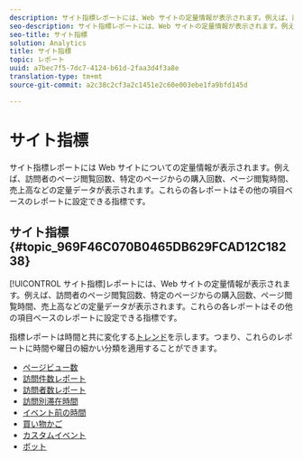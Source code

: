```yaml
---
description: サイト指標レポートには、Web サイトの定量情報が表示されます。例えば、訪問者のページ閲覧回数、特定のページからの購入回数、ページ閲覧時間、売上高などの定量データが表示されます。これらの各レポートはその他の項目ベースのレポートに設定できる指標です。
seo-description: サイト指標レポートには、Web サイトの定量情報が表示されます。例えば、訪問者のページ閲覧回数、特定のページからの購入回数、ページ閲覧時間、売上高などの定量データが表示されます。これらの各レポートはその他の項目ベースのレポートに設定できる指標です。
seo-title: サイト指標
solution: Analytics
title: サイト指標
topic: レポート
uuid: a7bec7f5-7dc7-4124-b61d-2faa3d4f3a8e
translation-type: tm+mt
source-git-commit: a2c38c2cf3a2c1451e2c60e003ebe1fa9bfd145d

---
```



# サイト指標

サイト指標レポートには Web サイトについての定量情報が表示されます。例えば、訪問者のページ閲覧回数、特定のページからの購入回数、ページ閲覧時間、売上高などの定量データが表示されます。これらの各レポートはその他の項目ベースのレポートに設定できる指標です。

## サイト指標 {#topic_969F46C070B0465DB629FCAD12C18238}

[!UICONTROL サイト指標]レポートには、Web サイトの定量情報が表示されます。例えば、訪問者のページ閲覧回数、特定のページからの購入回数、ページ閲覧時間、売上高などの定量データが表示されます。これらの各レポートはその他の項目ベースのレポートに設定できる指標です。

指標レポートは時間と共に変化する[トレンド](/help/components/c-variables/dimensionslist/reports-types.md)を示します。つまり、これらのレポートに時間や曜日の細かい分類を適用することができます。

* [ページビュー数](../../../components/c-variables/dimensionslist/reports-page-views.md#concept_332C9BDFD6C1495C8362860478B9BA33)
* [訪問件数レポート](../../../components/c-variables/dimensionslist/reports-visits.md#concept_50CA55CF2A41430CBC754AEEEE6023A9)
* [訪問者数レポート](../../../components/c-variables/dimensionslist/reports-visitors.md#concept_7371DAB5DA474D03A2D1448F151E011B)
* [訪問別滞在時間](../../../components/c-variables/dimensionslist/reports-time-spent-per-visit.md#concept_E3D0FEC81E1F4987B39CC467F19FFCFF)
* [イベント前の時間](../../../components/c-variables/dimensionslist/reports-time-prior-to-event.md#concept_00820DACA2F24EE6A83B0FB211BE6907)
* [買い物かご](../../../components/c-variables/dimensionslist/reports-shopping-cart.md#concept_6AEC5A6C707B46B790C1A79E72F9A339)
* [カスタムイベント](../../../components/c-variables/dimensionslist/reports-custom-events.md#concept_9337B2FB8A3F417BA8689FE7FD64629F)
* [ボット](../../../components/c-variables/dimensionslist/reports-bots.md#concept_15E1C8514EF54581A9467877F62426EC)
